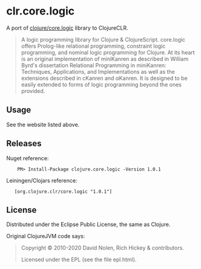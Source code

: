 # clr.core.logic

A port of [clojure/core.logic](https://github.com/clojure/core.logic) library to ClojureCLR.

> A logic programming library for Clojure & ClojureScript. core.logic offers Prolog-like relational programming, constraint logic programming, and nominal logic programming for Clojure. At its heart is an original implementation of miniKanren as described in William Byrd's dissertation Relational Programming in miniKanren: Techniques, Applications, and Implementations as well as the extensions described in cKanren and αKanren. It is designed to be easily extended to forms of logic programming beyond the ones provided.

## Usage

See the website listed above.

## Releases

Nuget reference:

```
    PM> Install-Package clojure.core.logic -Version 1.0.1 
```
	
Leiningen/Clojars reference:

```
   [org.clojure.clr/core.logic "1.0.1"]
```

## License


Distributed under the Eclipse Public License, the same as Clojure.


Original ClojureJVM code says:

> Copyright © 2010-2020 David Nolen, Rich Hickey & contributors.
>
> Licensed under the EPL (see the file epl.html).

